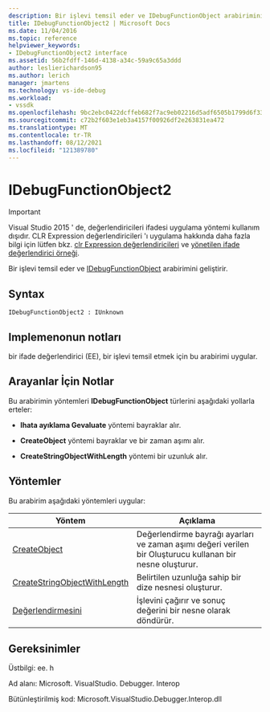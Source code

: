 ```yaml
---
description: Bir işlevi temsil eder ve IDebugFunctionObject arabirimini geliştirir.
title: IDebugFunctionObject2 | Microsoft Docs
ms.date: 11/04/2016
ms.topic: reference
helpviewer_keywords:
- IDebugFunctionObject2 interface
ms.assetid: 56b2fdff-146d-4138-a34c-59a9c65a3ddd
author: leslierichardson95
ms.author: lerich
manager: jmartens
ms.technology: vs-ide-debug
ms.workload:
- vssdk
ms.openlocfilehash: 9bc2ebc0422dcffeb682f7ac9eb02216d5adf6505b1799d6f33c22e192aa184c
ms.sourcegitcommit: c72b2f603e1eb3a4157f00926df2e263831ea472
ms.translationtype: MT
ms.contentlocale: tr-TR
ms.lasthandoff: 08/12/2021
ms.locfileid: "121389780"
---
```

# <a name="idebugfunctionobject2"></a>IDebugFunctionObject2
> [!IMPORTANT]
> Visual Studio 2015 ' de, değerlendiricileri ifadesi uygulama yöntemi kullanım dışıdır. CLR Expression değerlendiricileri 'ı uygulama hakkında daha fazla bilgi için lütfen bkz. [clr Expression değerlendiricileri](https://github.com/Microsoft/ConcordExtensibilitySamples/wiki/CLR-Expression-Evaluators) ve [yönetilen ifade değerlendirici örneği](https://github.com/Microsoft/ConcordExtensibilitySamples/wiki/Managed-Expression-Evaluator-Sample).

 Bir işlevi temsil eder ve [IDebugFunctionObject](../../../extensibility/debugger/reference/idebugfunctionobject.md) arabirimini geliştirir.

## <a name="syntax"></a>Syntax

```
IDebugFunctionObject2 : IUnknown
```

## <a name="notes-for-implementers"></a>Implemenonun notları
 bir ifade değerlendirici (EE), bir işlevi temsil etmek için bu arabirimi uygular.

## <a name="notes-for-callers"></a>Arayanlar İçin Notlar
 Bu arabirimin yöntemleri **IDebugFunctionObject** türlerini aşağıdaki yollarla erteler:

- **Ihata ayıklama Gevaluate** yöntemi bayraklar alır.

- **CreateObject** yöntemi bayraklar ve bir zaman aşımı alır.

- **CreateStringObjectWithLength** yöntemi bir uzunluk alır.

## <a name="methods"></a>Yöntemler
 Bu arabirim aşağıdaki yöntemleri uygular:

|Yöntem|Açıklama|
|------------|-----------------|
|[CreateObject](../../../extensibility/debugger/reference/idebugfunctionobject2-createobject.md)|Değerlendirme bayrağı ayarları ve zaman aşımı değeri verilen bir Oluşturucu kullanan bir nesne oluşturur.|
|[CreateStringObjectWithLength](../../../extensibility/debugger/reference/idebugfunctionobject2-createstringobjectwithlength.md)|Belirtilen uzunluğa sahip bir dize nesnesi oluşturur.|
|[Değerlendirmesini](../../../extensibility/debugger/reference/idebugfunctionobject2-evaluate.md)|İşlevini çağırır ve sonuç değerini bir nesne olarak döndürür.|

## <a name="requirements"></a>Gereksinimler
 Üstbilgi: ee. h

 Ad alanı: Microsoft. VisualStudio. Debugger. Interop

 Bütünleştirilmiş kod: Microsoft.VisualStudio.Debugger.Interop.dll
